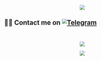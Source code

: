 <p align="center">
  <img src="https://media.giphy.com/media/FqBTvSNjNzeZG/giphy.gif">
</p>


## 🤦‍♂️ Contact me on [![Telegram](https://img.shields.io/badge/telegram-1b77FF.svg?style=for-the-badge&logo=telegram)](https://t.me/Mister-dark-prince) 
<br>

<p align="center"><a href="https://github.com/Mister-dark-prince"><img src="https://github-readme-stats.vercel.app/api?username=Mister-Dark-Prince&show_icons=true&theme=radical"></a></p>
<p align="center"><a href="https://github.com/Mister-dark-prince"><img src="https://github-readme-stats.vercel.app/api/top-langs/?username=Mister-Dark-Prince&theme=radical&layout=compact"></a></p> 


